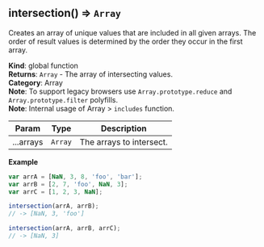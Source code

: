 <a name="intersection"></a>

## intersection() ⇒ <code>Array</code>
Creates an array of unique values that are included in all given arrays.
The order of result values is determined by the order they occur in the first array.

**Kind**: global function  
**Returns**: <code>Array</code> - The array of intersecting values.  
**Category**: Array  
**Note**: To support legacy browsers use `Array.prototype.reduce` and `Array.prototype.filter` polyfills.  
**Note**: Internal usage of Array > `includes` function.  

| Param | Type | Description |
| --- | --- | --- |
| ...arrays | <code>Array</code> | The arrays to intersect. |

**Example**  
```js
var arrA = [NaN, 3, 8, 'foo', 'bar'];
var arrB = [2, 7, 'foo', NaN, 3];
var arrC = [1, 2, 3, NaN];

intersection(arrA, arrB);
// -> [NaN, 3, 'foo']

intersection(arrA, arrB, arrC);
// -> [NaN, 3]
```
